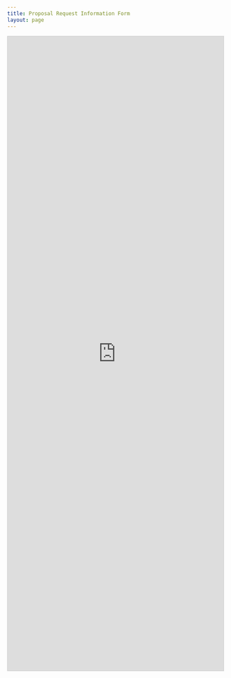 ```yaml
---
title: Proposal Request Information Form
layout: page 
---
```

<script src="https://static.airtable.com/js/embed/embed_snippet_v1.js"></script><iframe class="airtable-embed airtable-dynamic-height" src="https://airtable.com/embed/shrO3rKKIoWfZepxJ?backgroundColor=cyan" frameborder="0" onmousewheel="" width="100%" height="1476" style="background: transparent; border: 1px solid #ccc;"></iframe>

<!-- at -->
